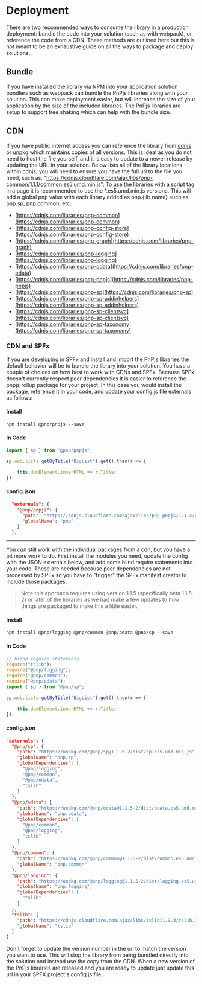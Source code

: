 # Deployment

There are two recommended ways to consume the library in a production deployment: bundle the code into your solution (such as with webpack), or reference the code from a CDN. These methods are outlined here but this is not meant to be an exhaustive guide on all the ways to package and deploy solutions.

## Bundle

If you have installed the library via NPM into your application solution bundlers such as webpack can bundle the PnPjs libraries along with your solution. This can make deployment easier, but will increase the size of your application by the size of the included libraries. The PnPjs libraries are setup to support tree shaking which can help with the bundle size.

## CDN

If you have public internet access you can reference the library from [cdnjs](https://cdnjs.com) or [unpkg](https://unpkg.com) which maintains copies of all versions. This is ideal as you do not need to host the file yourself, and it is easy to update to a newer release by updating the URL in your solution. Below lists all of the library locations within cdnjs, you will need to ensure you have the full url to the file you need, such as: "https://cdnjs.cloudflare.com/ajax/libs/pnp-common/1.1.1/common.es5.umd.min.js". To use the libraries with a script tag in a page it is recommended to use the *.es5.umd.min.js versions. This will add a global pnp value with each library added as pnp.{lib name} such as pnp.sp, pnp.common, etc.

- [https://cdnjs.com/libraries/pnp-common](https://cdnjs.com/libraries/pnp-common)
- [https://cdnjs.com/libraries/pnp-config-store](https://cdnjs.com/libraries/pnp-config-store)
- [https://cdnjs.com/libraries/pnp-graph](https://cdnjs.com/libraries/pnp-graph)
- [https://cdnjs.com/libraries/pnp-logging](https://cdnjs.com/libraries/pnp-logging)
- [https://cdnjs.com/libraries/pnp-odata](https://cdnjs.com/libraries/pnp-odata)
- [https://cdnjs.com/libraries/pnp-pnpjs](https://cdnjs.com/libraries/pnp-pnpjs)
- [https://cdnjs.com/libraries/pnp-sp](https://cdnjs.com/libraries/pnp-sp)
- [https://cdnjs.com/libraries/pnp-sp-addinhelpers](https://cdnjs.com/libraries/pnp-sp-addinhelpers)
- [https://cdnjs.com/libraries/pnp-sp-clientsvc](https://cdnjs.com/libraries/pnp-sp-clientsvc)
- [https://cdnjs.com/libraries/pnp-sp-taxonomy](https://cdnjs.com/libraries/pnp-sp-taxonomy)

### CDN and SPFx

If you are developing in SPFx and install and import the PnPjs libraries the default behavior will be to bundle the library into your solution. You have a couple of choices on how best to work with CDNs and SPFx. Because SPFx doesn't currently respect peer dependencies it is easier to reference the pnpjs rollup package for your project. In this case you would install the package, reference it in your code, and update your config.js file externals as follows:

#### Install

`npm install @pnp/pnpjs --save`

#### In Code

```TypeScript
import { sp } from "@pnp/pnpjs";

sp.web.lists.getByTitle("BigList").get().then(r => {

    this.domElement.innerHTML += r.Title;
});
```

#### config.json

```JSON
  "externals": {
    "@pnp/pnpjs": {
      "path": "https://cdnjs.cloudflare.com/ajax/libs/pnp-pnpjs/1.1.4/pnpjs.es5.umd.bundle.min.js",
      "globalName": "pnp"
    }
  },
```

-----

You _can_ still work with the individual packages from a cdn, but you have a bit more work to do. First install the modules you need, update the config with the JSON externals below, and add some blind require statements into your code. These are needed because peer dependencies are not processed by SPFx so you have to "trigger" the SPFx manifest creator to include those packages.

> Note this approach requires using version 1.1.5 (specifically beta 1.1.5-2) or later of the libraries as we had make a few updates to how things are packaged to make this a little easier.

#### Install

`npm install @pnp/logging @pnp/common @pnp/odata @pnp/sp --save`

#### In Code

```TypeScript
// blind require statements
require("tslib");
require("@pnp/logging");
require("@pnp/common");
require("@pnp/odata");
import { sp } from "@pnp/sp";

sp.web.lists.getByTitle("BigList").get().then(r => {

    this.domElement.innerHTML += r.Title;
});
```

#### config.json
```JSON
"externals": {
  "@pnp/sp": {
    "path": "https://unpkg.com/@pnp/sp@1.1.5-2/dist/sp.es5.umd.min.js",
    "globalName": "pnp.sp",
    "globalDependencies": [
      "@pnp/logging",
      "@pnp/common",
      "@pnp/odata",
      "tslib"
    ]
  },
  "@pnp/odata": {
    "path": "https://unpkg.com/@pnp/odata@1.1.5-2/dist/odata.es5.umd.min.js",
    "globalName": "pnp.odata",
    "globalDependencies": [
      "@pnp/common",
      "@pnp/logging",
      "tslib"
    ]
  },
  "@pnp/common": {
    "path": "https://unpkg.com/@pnp/common@1.1.5-2/dist/common.es5.umd.bundle.min.js",
    "globalName": "pnp.common"     
  },
  "@pnp/logging": {
    "path": "https://unpkg.com/@pnp/logging@1.1.5-2/dist/logging.es5.umd.min.js",
    "globalName": "pnp.logging",
    "globalDependencies": [
      "tslib"
    ]
  },
  "tslib": {
    "path": "https://cdnjs.cloudflare.com/ajax/libs/tslib/1.9.3/tslib.min.js",
    "globalName": "tslib"
  }
}
```

Don't forget to update the version number in the url to match the version you want to use. This will stop the library from being bundled directly into the solution and instead use the copy from the CDN. When a new version of the PnPjs libraries are released and you are ready to update just update this url in your SPFX project's config.js file.






